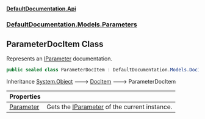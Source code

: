 #### [DefaultDocumentation.Api](index.md 'index')
### [DefaultDocumentation.Models.Parameters](index.md#DefaultDocumentation.Models.Parameters 'DefaultDocumentation.Models.Parameters')

## ParameterDocItem Class

Represents an [IParameter](https://github.com/icsharpcode/ILSpy 'ICSharpCode.Decompiler.TypeSystem.IParameter') documentation.

```csharp
public sealed class ParameterDocItem : DefaultDocumentation.Models.DocItem
```

Inheritance [System.Object](https://docs.microsoft.com/en-us/dotnet/api/System.Object 'System.Object') &#129106; [DocItem](DocItem.md 'DefaultDocumentation.Models.DocItem') &#129106; ParameterDocItem

| Properties | |
| :--- | :--- |
| [Parameter](ParameterDocItem.Parameter.md 'DefaultDocumentation.Models.Parameters.ParameterDocItem.Parameter') | Gets the [IParameter](https://github.com/icsharpcode/ILSpy 'ICSharpCode.Decompiler.TypeSystem.IParameter') of the current instance. |
